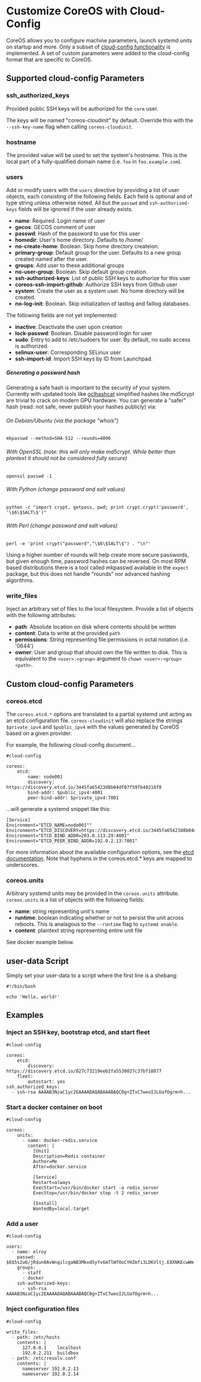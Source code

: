 # Customize CoreOS with Cloud-Config

CoreOS allows you to configure machine parameters, launch systemd units on startup and more. Only a subset of [cloud-config functionality][cloud-config] is implemented. A set of custom parameters were added to the cloud-config format that are specific to CoreOS.

[cloud-config]: http://cloudinit.readthedocs.org/en/latest/topics/format.html#cloud-config-data

## Supported cloud-config Parameters

### ssh_authorized_keys

Provided public SSH keys will be authorized for the `core` user.

The keys will be named "coreos-cloudinit" by default.
Override this with the `--ssh-key-name` flag when calling `coreos-cloudinit`.

### hostname

The provided value will be used to set the system's hostname.
This is the local part of a fully-qualified domain name (i.e. `foo` in `foo.example.com`).

### users

Add or modify users with the `users` directive by providing a list of user objects, each consisting of the following fields.
Each field is optional and of type string unless otherwise noted.
All but the `passwd` and `ssh-authorized-keys` fields will be ignored if the user already exists.

- **name**: Required. Login name of user
- **gecos**: GECOS comment of user
- **passwd**: Hash of the password to use for this user
- **homedir**: User's home directory. Defaults to /home/<name>
- **no-create-home**: Boolean. Skip home directory createion.
- **primary-group**: Default group for the user. Defaults to a new group created named after the user.
- **groups**: Add user to these additional groups
- **no-user-group**: Boolean. Skip default group creation.
- **ssh-authorized-keys**: List of public SSH keys to authorize for this user
- **coreos-ssh-import-github**: Authorize SSH keys from Github user
- **system**: Create the user as a system user. No home directory will be created.
- **no-log-init**: Boolean. Skip initialization of lastlog and faillog databases.

The following fields are not yet implemented:

- **inactive**: Deactivate the user upon creation
- **lock-passwd**: Boolean. Disable password login for user
- **sudo**: Entry to add to /etc/sudoers for user. By default, no sudo access is authorized.
- **selinux-user**: Corresponding SELinux user
- **ssh-import-id**: Import SSH keys by ID from Launchpad.

##### Generating a password hash

Generating a safe hash is important to the security of your system.  Currently with updated tools like [oclhashcat](http://hashcat.net/oclhashcat/) simplified hashes like md5crypt are trivial to crack on modern GPU hardware.  You can generate a "safer" hash (read: not safe, never publish your hashes publicly) via:

###### On Debian/Ubuntu (via the package "whois")
    mkpasswd --method=SHA-512 --rounds=4096

###### With OpenSSL (note: this will only make md5crypt.  While better than plantext it should not be considered fully secure)
    openssl passwd -1

###### With Python (change password and salt values)
    python -c "import crypt, getpass, pwd; print crypt.crypt('password', '\$6\$SALT\$')"

###### With Perl (change password and salt values)
    perl -e 'print crypt("password","\$6\$SALT\$") . "\n"'

Using a higher number of rounds will help create more secure passwords, but given enough time, password hashes can be reversed.  On most RPM based distributions there is a tool called mkpasswd available in the `expect` package, but this does not handle "rounds" nor advanced hashing algorithms. 

### write_files

Inject an arbitrary set of files to the local filesystem.
Provide a list of objects with the following attributes:

- **path**: Absolute location on disk where contents should be written
- **content**: Data to write at the provided `path`
- **permissions**: String representing file permissions in octal notation (i.e. '0644')
- **owner**: User and group that should own the file written to disk. This is equivalent to the `<user>:<group>` argument to `chown <user>:<group> <path>`.

## Custom cloud-config Parameters

### coreos.etcd

The `coreos.etcd.*` options are translated to a partial systemd unit acting as an etcd configuration file.
`coreos-cloudinit` will also replace the strings `$private_ipv4` and `$public_ipv4` with the values generated by CoreOS based on a given provider.

For example, the following cloud-config document...

```
#cloud-config

coreos:
    etcd:
        name: node001
        discovery: https://discovery.etcd.io/3445fa65423d8b04df07f59fb40218f8
        bind-addr: $public_ipv4:4001
        peer-bind-addr: $private_ipv4:7001
```

...will generate a systemd snippet like this:

```
[Service]
Environment="ETCD_NAME=node001""
Environment="ETCD_DISCOVERY=https://discovery.etcd.io/3445fa65423d8b04df07f59fb40218f8"
Environment="ETCD_BIND_ADDR=203.0.113.29:4001"
Environment="ETCD_PEER_BIND_ADDR=192.0.2.13:7001"
```

For more information about the available configuration options, see the [etcd documentation][etcd-config].
Note that hyphens in the coreos.etcd.* keys are mapped to underscores.

[etcd-config]: https://github.com/coreos/etcd/blob/master/Documentation/configuration.md

### coreos.units

Arbitrary systemd units may be provided in the `coreos.units` attribute.
`coreos.units` is a list of objects with the following fields:

- **name**: string representing unit's name
- **runtime**: boolean indicating whether or not to persist the unit across reboots. This is analagous to the `--runtime` flag to `systemd enable`.
- **content**: plaintext string representing entire unit file

See docker example below.

## user-data Script

Simply set your user-data to a script where the first line is a shebang:

```
#!/bin/bash

echo 'Hello, world!'
```

## Examples

### Inject an SSH key, bootstrap etcd, and start fleet
```
#cloud-config

coreos:
	etcd:
		discovery: https://discovery.etcd.io/827c73219eeb2fa5530027c37bf18877
    fleet:
        autostart: yes
ssh_authorized_keys:
  - ssh-rsa AAAAB3NzaC1yc2EAAAADAQABAAABAQC0g+ZTxC7weoIJLUafOgrm+h...
```

### Start a docker container on boot

```
#cloud-config

coreos:
    units:
      - name: docker-redis.service
        content: |
          [Unit]
          Description=Redis container
          Author=Me
          After=docker.service

          [Service]
          Restart=always
          ExecStart=/usr/bin/docker start -a redis_server
          ExecStop=/usr/bin/docker stop -t 2 redis_server
          
          [Install]
          WantedBy=local.target
```

### Add a user

```
#cloud-config

users:
  - name: elroy
	passwd: $6$5s2u6/jR$un0AvWnqilcgaNB3Mkxd5yYv6mTlWfOoCYHZmfi3LDKVltj.E8XNKEcwWm...
	groups:
	  - staff
	  - docker
	ssh-authorized-keys:
	  - ssh-rsa AAAAB3NzaC1yc2EAAAADAQABAAABAQC0g+ZTxC7weoIJLUafOgrm+h...
```

### Inject configuration files

```
#cloud-config

write_files:
  - path: /etc/hosts
    contents: |
      127.0.0.1    localhost
      192.0.2.211  buildbox
  - path: /etc/resolv.conf
    contents: |
      nameserver 192.0.2.13
      nameserver 192.0.2.14
```

